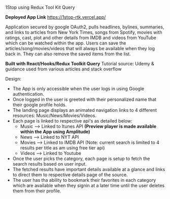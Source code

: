 1Stop using Redux Tool Kit Query

**Deployed App Link** https://1stop-rtk.vercel.app/

Application secured by google OAuth2, pulls headlines, bylines, summaries, and links to articles from New York Times, songs from Spotify, movies with ratings, cast, plot and other details from IMDB and videos from YouTube which can be watched within the app. Users can save the articles/song/movies/videos that will always be available when they log back in. They can also remove the saved items from the list.

**Built with React/Hooks/Redux Toolkit Query**
Tutorial source: Udemy
& guidance used from various articles and stack overflow

Design:

- The App is only accessible when the user logs in using Google authentication.
- Once logged in the user is greeted with their personalized name that their google profile holds.
- The landing page displays an animated navigation links to 4 different resources: Music/News/Movies/Videos.
- Each page is linked to respective api's as detailed below:
  - Music --> Linked to Itunes API **(Preview player is made available within the App using Amplitude)**
  - News --> Linked to NYT API
  - Movies --> Linked to IMDB API (Note: current search is limited to 4 results per title as am using free tier api)
  - Videos --> Linked to Youtube
- Once the user picks the category, each page is setup to fetch the search results based on user input.
- The fetched results have important details available at a glance and links to direct them to respective details page of the source.
- The user has tha ability to bookmark their favorites in each category which are available when they signin at a later time until the user deletes them from their profile.
